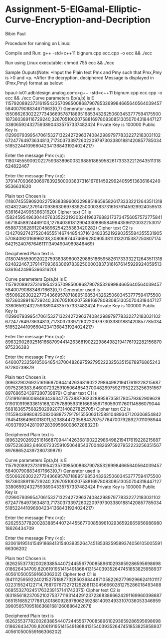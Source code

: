 # Assignment-5-ElGamal-Elliptic-Curve-Encryption-and-Decription
Bibin Paul 

Procedure for running on Linux:

Compile and Run:
g++ -std=c++11 bignum.cpp ecc.cpp -o ecc && ./ecc

Run using Linux executable: chmod 755 ecc && ./ecc

Sample Ouputs(Note: *Input the Plain text Pmx and Pmy such that Pmx,Pmy is >0 and <p. *After the decryption, deciphered Message is displayed in (Pmx,Pmy) format as below:

bpaul-lx01.adbldesign.analog.com:>g++ -std=c++11 bignum.cpp ecc.cpp -o ecc && ./ecc
Curve parameters Ep(a,b) is E 115792089237316195423570985008687907853269984665640564039457584007908834671663(0,7)
Generator used is (55066263022277343669578718895168534326250603453777594175500187360389116729240,32670510020758816978083085130507043184471273380659243275938904335757337482424
Private Key is 100000
Public Key is (12990793995470615327132242729637408429897977833227218303110267247764973634813,71730373397260220979730338018814208577850345185224410966042341368431924024217)

Enter the message Pmx (<p): 
1180745559092022759383896003298851865958261733332212643511318624822467

Enter the message Pmy (<p): 
3791470936630697839250000383731616761459299240595136361642499536631620

Plain text Chosen is (1180745559092022759383896003298851865958261733332212643511318624822467,3791470936630697839250000383731616761459299240595136361642499536631620)
Cipher text C1 is (58245954963044076335222193032419637688317373475605757277584156718458924469103,12764036181290433088658499435961200322530176588733628912045896254235383420282)
Cipher text C2 is (34270927427520465551467448543716124833521929035558435553190557084092016996238,30806874474696280905381131320153872508071746421524076764611113494904969846469)

Deciphered Plain text is (1180745559092022759383896003298851865958261733332212643511318624822467,3791470936630697839250000383731616761459299240595136361642499536631620)


Curve parameters Ep(a,b) is E 115792089237316195423570985008687907853269984665640564039457584007908834671663(0,7)
Generator used is (55066263022277343669578718895168534326250603453777594175500187360389116729240,32670510020758816978083085130507043184471273380659243275938904335757337482424
Private Key is 100000
Public Key is (12990793995470615327132242729637408429897977833227218303110267247764973634813,71730373397260220979730338018814208577850345185224410966042341368431924024217)

Enter the message Pmx (<p): 
8963290269251616687094414263681902229864982194176192282156870975236383

Enter the message Pmy (<p): 
6460072325910506485437004826975927952223256351567897686524397280739879                                                                      

Plain text Chosen is (8963290269251616687094414263681902229864982194176192282156870975236383,6460072325910506485437004826975927952223256351567897686524397280739879)
Cipher text C1 is (73191618600684934363477573887062328895873581780579362909629019010919633615168,107578895931616695567160590117601145860790445681836575682502992073140827825705)
Cipher text C2 is (115594399808250820688727917915550631258810489347120306854842784541864960018011,52388447235684370757764700792892701109894440937693428109728369566008672883231)

Deciphered Plain text is (8963290269251616687094414263681902229864982194176192282156870975236383,6460072325910506485437004826975927952223256351567897686524397280739879)


Curve parameters Ep(a,b) is E 115792089237316195423570985008687907853269984665640564039457584007908834671663(0,7)
Generator used is (55066263022277343669578718895168534326250603453777594175500187360389116729240,32670510020758816978083085130507043184471273380659243275938904335757337482424
Private Key is 100000
Public Key is (12990793995470615327132242729637408429897977833227218303110267247764973634813,71730373397260220979730338018814208577850345185224410966042341368431924024217)

Enter the message Pmx (<p): 
6262553778200283885440724455677008589610293659286595698698018626434709

Enter the message Pmy (<p): 
8206191951415491868413154039352647451853825958937405610500559166306202

Plain text Chosen is (6262553778200283885440724455677008589610293659286595698698018626434709,8206191951415491868413154039352647451853825958937405610500559166306202)
Cipher text C1 is (94111259592240215275188773285036844871058226277992966241101117022315524122714,76870767327212528811304566602812752860184934880685532702451763239157141742375)
Cipher text C2 is (63185618237052102753771193144291237236838666242911699603986870651516852177881,80186092897806259288140934933107036053346959396056570951863681681260886422671)

Deciphered Plain text is (6262553778200283885440724455677008589610293659286595698698018626434709,8206191951415491868413154039352647451853825958937405610500559166306202)
